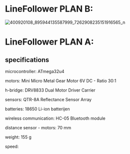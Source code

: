 # LineFollower PLAN B:

![400920108_895944135587999_7262908235151916565_n](https://github.com/jorenverdegem/Linefollower/assets/146443076/e9a753f2-f539-489d-8ccc-e3d57431a970)

# LineFollower PLAN A:
  
## specifications

microcontroller: ATmega32u4

motors: Mini Micro Metal Gear Motor 6V DC - Ratio 30:1

h-bridge: DRV8833 Dual Motor Driver Carrier

sensors: QTR-8A Reflectance Sensor Array

batteries: 18650 Li-ion batterijen

wireless communication: HC-05 Bluetooth module

distance sensor - motors: 70 mm

weight: 155 g

speed:

